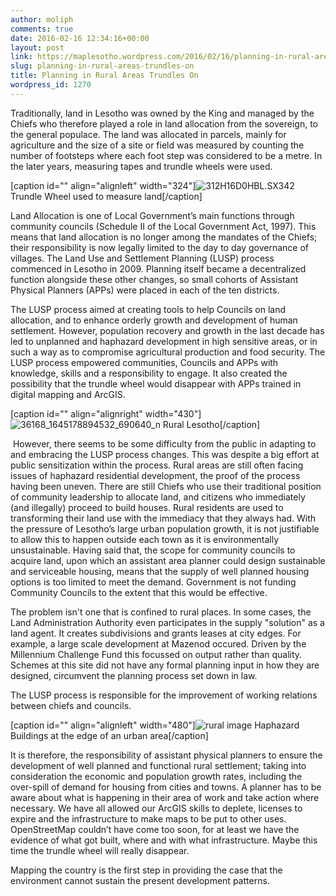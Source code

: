 ```yaml
---
author: moliph
comments: true
date: 2016-02-16 12:34:16+00:00
layout: post
link: https://maplesotho.wordpress.com/2016/02/16/planning-in-rural-areas-trundles-on/
slug: planning-in-rural-areas-trundles-on
title: Planning in Rural Areas Trundles On
wordpress_id: 1270
---
```




Traditionally, land in Lesotho was owned by the King and managed by the Chiefs who therefore played a role in land allocation from the sovereign, to the general populace. The land was allocated in parcels, mainly for agriculture and the size of a site or field was measured by counting the number of footsteps where each foot step was considered to be a metre. In the later years, measuring tapes and trundle wheels were used.

[caption id="" align="alignleft" width="324"]![312H16D0HBL._SX342_](https://i2.wp.com/maplesotho.files.wordpress.com/2016/02/312h16d0hbl-_sx342_.jpg?ssl=1&w=450) Trundle Wheel used to measure land[/caption]

Land Allocation is one of Local Government’s main functions through community councils (Schedule II of the Local Government Act, 1997). This means that land allocation is no longer among the mandates of the Chiefs; their responsibility is now legally limited to the day to day governance of villages. The Land Use and Settlement Planning (LUSP) process commenced in Lesotho in 2009. Planning itself became a decentralized function alongside these other changes, so small cohorts of Assistant Physical Planners (APPs) were placed in each of the ten districts.











The LUSP process aimed at creating tools to help Councils on land allocation, and to enhance orderly growth and development of human settlement. However, population recovery and growth in the last decade has led to unplanned and haphazard development in high sensitive areas, or in such a way as to compromise agricultural production and food security. The LUSP process empowered communities, Councils and APPs with knowledge, skills and a responsibility to engage. It also created the possibility that the trundle wheel would disappear with APPs trained in digital mapping and ArcGIS.





















[caption id="" align="alignright" width="430"]![36168_1645178894532_690640_n](https://i2.wp.com/maplesotho.files.wordpress.com/2016/01/36168_1645178894532_690640_n.jpg?ssl=1&w=680) Rural Lesotho[/caption]















 However, there seems to be some difficulty from the public in adapting to and embracing the LUSP process changes. This was despite a big effort at public sensitization within the process. Rural areas are still often facing issues of haphazard residential development, the proof of the process having been uneven. There are still Chiefs who use their traditional position of community leadership to allocate land, and citizens who immediately (and illegally) proceed to build houses. Rural residents are used to transforming their land use with the immediacy that they always had. With the pressure of Lesotho’s large urban population growth, it is not justifiable to allow this to happen outside each town as it is environmentally unsustainable. Having said that, the scope for community councils to acquire land, upon which an assistant area planner could design sustainable and serviceable housing, means that the supply of well planned housing options is too limited to meet the demand. Government is not funding Community Councils to the extent that this would be effective.













The problem isn't one that is confined to rural places. In some cases, the Land Administration Authority even participates in the supply "solution" as a land agent. It creates subdivisions and grants leases at city edges. For example, a large scale development at Mazenod occured. Driven by the Millennium Challenge Fund this focussed on output rather than quality. Schemes at this site did not have any formal planning input in how they are designed, circumvent the planning process set down in law.



















The LUSP process is responsible for the improvement of working relations between chiefs and councils.









[caption id="" align="alignleft" width="480"]![rural image](https://i1.wp.com/mpaleng.files.wordpress.com/2016/01/rural-image.jpg?w=450) Haphazard Buildings at the edge of an urban area[/caption]






It is therefore, the responsibility of assistant physical planners to ensure the development of well planned and functional rural settlement; taking into consideration the economic and population growth rates, including the over-spill of demand for housing from cities and towns. A planner has to be aware about what is happening in their area of work and take action where necessary. We have all allowed our ArcGIS skills to deplete, licenses to expire and the infrastructure to make maps to be put to other uses. OpenStreetMap couldn’t have come too soon, for at least we have the evidence of what got built, where and with what infrastructure. Maybe this time the trundle wheel will really disappear.








Mapping the country is the first step in providing the case that the environment cannot sustain the present development patterns.















